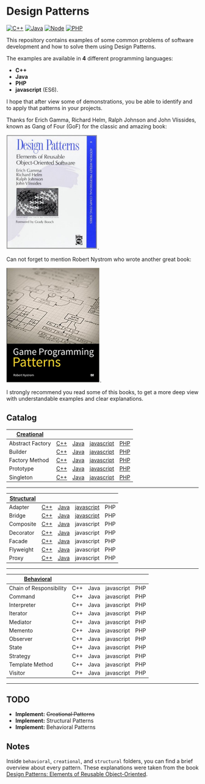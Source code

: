 # Design Patterns

[![C++](https://img.shields.io/badge/C++-11-blue.svg)](https://isocpp.org/wiki/faq/cpp11)
[![Java](https://img.shields.io/badge/Java-8-red.svg)](https://www.oracle.com/java/)
[![Node](https://img.shields.io/badge/Nodejs-11-yellow.svg)](https://nodejs.org/en/)
[![PHP](https://img.shields.io/badge/PHP-7-purple.svg)](https://www.php.net/)

This repository contains examples of some common problems of software development and how to solve them using Design Patterns.

The examples are available in **4** different programming languages:
- **C++**
- **Java**
- **PHP**
- **javascript** (ES6).

I hope that after view some of demonstrations, you be able to identify and to apply that patterns in your projects.

Thanks for Erich Gamma, Richard Helm, Ralph Johnson and John Vlissides, known as Gang of Four (GoF) for the classic and amazing book:

[![Design Patterns: Elements of Reusable Object-Oriented Software](/.github/design_patterns_elements_of_object-oriented_software.jpg)](https://www.amazon.com/Design-Patterns-Elements-Reusable-Object-Oriented/dp/0201633612).

Can not forget to mention Robert Nystrom who wrote another great book:

[![Design Patterns: Elements of Reusable Object-Oriented Software](/.github/game_programming_patterns.jpg)](https://www.amazon.com/Game-Programming-Patterns-Robert-Nystrom/dp/0990582906).

I strongly recommend you read some of this books, to get a more deep view with understandable examples and clear explanations.

## Catalog

| [Creational](/creational/) |               |               |               |               |
| -------------------------- | ------------- | ------------- | ------------- | ------------- |
| Abstract Factory           | [C++](/creational/C++/AbstractFactory.cpp)  | [Java](/creational/Java/AbstractFactory.java) | [javascript](/creational/javascript/AbstractFactory.js) | [PHP](/creational/PHP/AbstractFactory.php) |
| Builder                    | [C++](/creational/C++/Builder.cpp)  | [Java](/creational/Java/Builder.java) | [javascript](/creational/javascript/Builder.js) | [PHP](/creational/PHP/Builder.php) |
| Factory Method             | [C++](/creational/C++/FactoryMethod.cpp)  | [Java](/creational/Java/FactoryMethod.java) | [javascript](/creational/javascript/FactoryMethod.js) | [PHP](/creational/PHP/FactoryMethod.php) |
| Prototype                  | [C++](/creational/C++/Prototype.cpp)  | [Java](/creational/Java/Prototype.java) | [javascript](/creational/javascript/Prototype.js) | [PHP](/creational/PHP/Prototype.php) |
| Singleton                  | [C++](/creational/C++/Singleton.cpp)  | [Java](/creational/Java/Singleton.java) | [javascript](/creational/javascript/Singleton.js) | [PHP](/creational/PHP/Singleton.php) |

---

| [Structural](/structural/) |               |               |               |               |
| -------------------------- | ------------- | ------------- | ------------- | ------------- |
| Adapter                    | [C++](/structural/C++/Adapter.cpp)   | [Java](/structural/Java/Adapter.java) | [javascript](/structural/javascript/Adapter.js) | PHP |
| Bridge                     | [C++](/structural/C++/Bridge.cpp)    | [Java](/structural/Java/Bridge.java) | [javascript](/structural/javascript/Bridge.js) | PHP |
| Composite                  | [C++](/structural/C++/Composite.cpp) | [Java](/structural/Java/Composite.java) | javascript | PHP |
| Decorator                  | [C++](/structural/C++/Decorator.cpp) | [Java](/structural/Java/Decorator.java) | javascript | PHP |
| Facade                     | [C++](/structural/C++/Facade.cpp)    | [Java](/structural/Java/Facade.java) | javascript | PHP |
| Flyweight                  | [C++](/structural/C++/Flyweight.cpp) | [Java](/structural/Java/Flyweight.java) | javascript | PHP |
| Proxy                      | [C++](/structural/C++/Proxy.cpp)     | [Java](/structural/Java/Proxy.java) | javascript | PHP |

---

| [Behavioral](/behavioral/) |               |               |               |               |
| -------------------------- | ------------- | ------------- | ------------- | ------------- |
| Chain of Responsibility    | C++           | Java          | javascript    | PHP           |
| Command                    | C++           | Java          | javascript    | PHP           |
| Interpreter                | C++           | Java          | javascript    | PHP           |
| Iterator                   | C++           | Java          | javascript    | PHP           |
| Mediator                   | C++           | Java          | javascript    | PHP           |
| Memento                    | C++           | Java          | javascript    | PHP           |
| Observer                   | C++           | Java          | javascript    | PHP           |
| State                      | C++           | Java          | javascript    | PHP           |
| Strategy                   | C++           | Java          | javascript    | PHP           |
| Template Method            | C++           | Java          | javascript    | PHP           |
| Visitor                    | C++           | Java          | javascript    | PHP           |

---

## TODO
* **Implement:** ~~Creational Patterns~~
* **Implement:** Structural Patterns
* **Implement:** Behavioral Patterns

## Notes
Inside `behavioral`, `creational`, and `structural` folders, you can find a brief overview about every pattern. These explanations were taken from the book [Design Patterns: Elements of Reusable Object-Oriented](https://www.amazon.com/Design-Patterns-Elements-Reusable-Object-Oriented/dp/0201633612).
